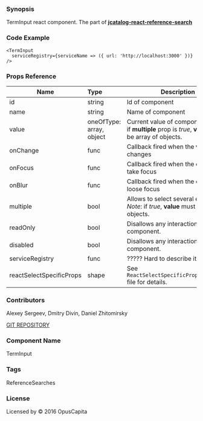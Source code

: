 ### Synopsis

TermInput react component. The part of 
[**jcatalog-react-reference-search**](http://buildserver.jcatalog.com/gitweb/?p=js-react-reference-search.git)

### Code Example

```
<TermInput
  serviceRegistry={serviceName => ({ url: 'http://localhost:3000' })}
/>
```

### Props Reference

| Name                          | Type                  | Description                                                |
| ------------------------------|:----------------------| -----------------------------------------------------------|
| id | string | Id of component |
| name | string | Name of component |
| value | oneOfType: array, object | Current value of component. *Note*: if **multiple** prop is *true*, **value** must be array of objects. |
| onChange | func | Callback fired when the **value** changes |
| onFocus | func | Callback fired when the component take focus |
| onBlur | func | Callback fired when the component loose focus |
| multiple | bool | Allows to select several elements. *Note*: if *true*, **value** must be array of objects. |
| readOnly | bool | Disallows any interaction with the component. |
| disabled | bool | Disallows any interaction with the component. |
| serviceRegistry | func | ????? Hard to describe it. ????? |
| reactSelectSpecificProps | shape | See `ReactSelectSpecificProps/index.js` file for details. |

### Contributors
Alexey Sergeev, Dmitry Divin, Daniel Zhitomirsky

[GIT REPOSITORY](http://buildserver.jcatalog.com/gitweb/?p=js-react-reference-search.git)

### Component Name

TermInput

### Tags

ReferenceSearches

### License

Licensed by © 2016 OpusCapita 

